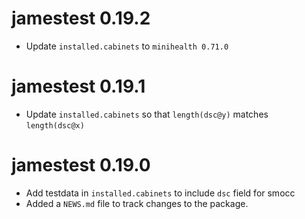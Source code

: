 # jamestest 0.19.2

* Update `installed.cabinets` to `minihealth 0.71.0`

# jamestest 0.19.1

* Update `installed.cabinets` so that `length(dsc@y)` matches `length(dsc@x)` 

# jamestest 0.19.0

* Add testdata in `installed.cabinets` to include `dsc` field for smocc
* Added a `NEWS.md` file to track changes to the package.
